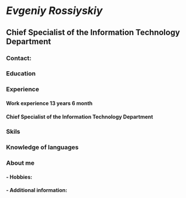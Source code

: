 # *Evgeniy Rossiyskiy*
## Chief Specialist of the Information Technology Department

### Contact:

### Education

### Experience 

#### Work experience 13 years 6 month

#### Chief Specialist of the Information Technology Department
### Skils

### Knowledge of languages

### About me
#### - Hobbies:

#### - Additional information:
